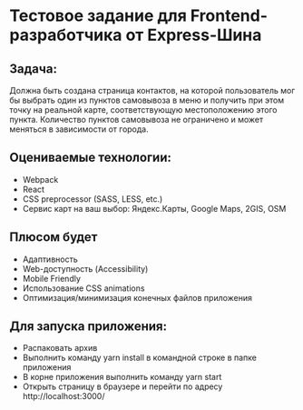 <h1>Тестовое задание для Frontend-разработчика от Express-Шина</h1>

<h2>Задача:</h2>
<p>Должна быть создана страница контактов, на которой пользователь мог бы выбрать один из пунктов самовывоза в меню и получить при этом точку на реальной карте, соответствующую местоположению этого пункта. Количество пунктов самовывоза не ограничено и может меняться в зависимости от города.</p>
<h2>Оцениваемые технологии:</h2>

+ Webpack
+ React
+ CSS preprocessor (SASS, LESS, etc.)
+ Сервис карт на ваш выбор: Яндекс.Карты, Google Maps, 2GIS, OSM

<h2>Плюсом будет</h2>

+ Адаптивность
+ Web-доступность (Accessibility)
+ Mobile Friendly
+ Использование CSS animations
+ Оптимизация/минимизация конечных файлов приложения


<h2>Для запуска приложения:</h2>

+ Распаковать архив
+ Выполнить команду yarn install в командной строке в папке приложения
+ В корне приложения выполнить команду yarn start
+ Открыть страницу в браузере и перейти по адресу http://localhost:3000/

